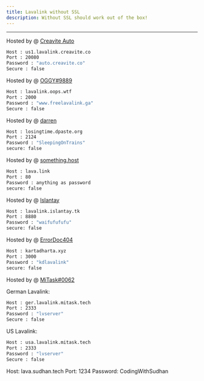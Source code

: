 ```yaml
---
title: Lavalink without SSL
description: Without SSL should work out of the box!
---
```


---
Hosted by @ [Creavite Auto](https://auto.creavite.co/?utm_source=lavalinklist&utm_medium=display&utm_campaign=lavalinklist)
```bash
Host : us1.lavalink.creavite.co
Port : 20080
Password : "auto.creavite.co"
Secure : false
```
Hosted by @ [OGGY#9889](https://bit.ly/freelavalink)
```bash
Host : lavalink.oops.wtf
Port : 2000
Password : "www.freelavalink.ga"
Secure : false
```
Hosted by @ [darren](https://losingtime.dpaste.org/)
```bash
Host : losingtime.dpaste.org
Port : 2124
Password : "SleepingOnTrains"
secure: false
```
Hosted by @ [something.host](https://support.something.host/en/article/lavalink-hosting-okm26z/)
```bash
Host : lava.link
Port : 80
Password : anything as password
secure: false
```
Hosted by @ [Islantay](https://github.com/Dep0s1t)
```bash
Host : lavalink.islantay.tk
Port : 8880
Password : "waifufufufu"
secure: false
```

Hosted by @ [ErrorDoc404](https://github.com/ErrorDoc404)
```bash
Host : kartadharta.xyz
Port : 3000
Password : "kdlavalink"
secure: false
```

Hosted by @ [MiTask#0062](https://github.com/MrMasrozYTLIVE)

German Lavalink:
```bash
Host : ger.lavalink.mitask.tech
Port : 2333
Password : "lvserver"
Secure : false
```

US Lavalink:
```bash
Host : usa.lavalink.mitask.tech
Port : 2333
Password : "lvserver"
Secure : false
```
Host: lava.sudhan.tech
Port: 1234
Password: CodingWithSudhan
